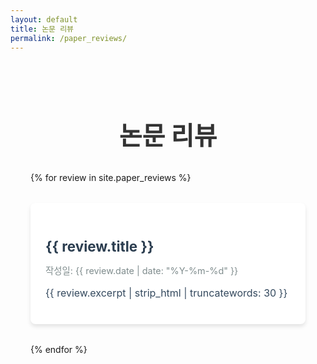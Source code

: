 ```yaml
---
layout: default
title: 논문 리뷰
permalink: /paper_reviews/
---
```


<style>
.paper-reviews-container {
    max-width: 1200px;
    margin: 0 auto;
    padding: 2rem;
}
.page-title {
    font-size: 2.5rem;
    color: #333;
    margin-bottom: 2rem;
    text-align: center;
}
.reviews-grid {
    display: grid;
    grid-template-columns: repeat(auto-fill, minmax(300px, 1fr));
    gap: 2rem;
}
.review-card {
    background-color: #fff;
    border-radius: 8px;
    box-shadow: 0 4px 6px rgba(0, 0, 0, 0.1);
    padding: 1.5rem;
    transition: transform 0.3s ease, box-shadow 0.3s ease;
    cursor: pointer;
}
.review-card:hover {
    transform: translateY(-5px);
    box-shadow: 0 6px 12px rgba(0, 0, 0, 0.15);
}
.review-title {
    font-size: 1.4rem;
    margin-bottom: 0.5rem;
}
.review-title a {
    color: #2c3e50;
    text-decoration: none;
}
.review-date {
    font-size: 0.9rem;
    color: #7f8c8d;
    margin-bottom: 1rem;
}
.review-excerpt {
    font-size: 1rem;
    color: #34495e;
    margin-bottom: 1rem;
}
</style>

<div class="paper-reviews-container">
  <h1 class="page-title">논문 리뷰</h1>
  <div class="reviews-grid">
    {% for review in site.paper_reviews %}
      <div class="review-card" data-url="{{ review.url | relative_url }}">
        <h2 class="review-title"><a href="{{ review.url | relative_url }}">{{ review.title }}</a></h2>
        <p class="review-date">작성일: {{ review.date | date: "%Y-%m-%d" }}</p>
        <p class="review-excerpt">{{ review.excerpt | strip_html | truncatewords: 30 }}</p>
      </div>
    {% endfor %}
  </div>
</div>

<script>
document.querySelectorAll('.review-card').forEach(function(card) {
  card.addEventListener('click', function(e) {
    if (!e.target.closest('a')) {
      window.location.href = this.getAttribute('data-url');
    }
  });
});
</script>